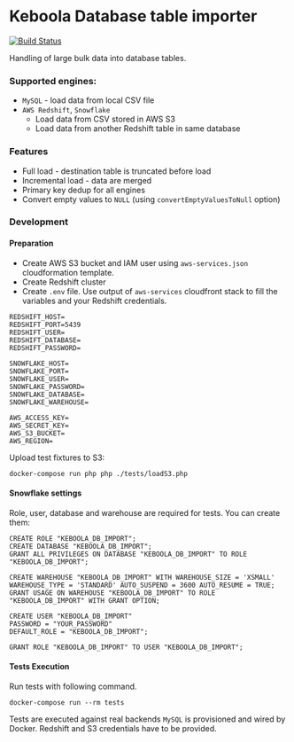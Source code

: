# Keboola Database table importer 
[![Build Status](https://travis-ci.org/keboola/php-db-import.svg?branch=master)](https://travis-ci.org/keboola/php-db-import)

Handling of large bulk data into database tables.

### Supported engines:
- `MySQL` - load data from local CSV file
- `AWS Redshift`, `Snowflake`
  - Load data from CSV stored in AWS S3
  - Load data from another Redshift table in same database

### Features
- Full load - destination table is truncated before load
- Incremental load - data are merged
- Primary key dedup for all engines
- Convert empty values to `NULL` (using `convertEmptyValuesToNull` option)

### Development

#### Preparation

- Create AWS S3 bucket and IAM user using `aws-services.json` cloudformation template.
- Create Redshift cluster
- Create `.env` file. Use output of `aws-services` cloudfront stack to fill the variables and your Redshift credentials.
```
REDSHIFT_HOST=
REDSHIFT_PORT=5439
REDSHIFT_USER=
REDSHIFT_DATABASE=
REDSHIFT_PASSWORD=

SNOWFLAKE_HOST=
SNOWFLAKE_PORT=
SNOWFLAKE_USER=
SNOWFLAKE_PASSWORD=
SNOWFLAKE_DATABASE=
SNOWFLAKE_WAREHOUSE=

AWS_ACCESS_KEY=
AWS_SECRET_KEY=
AWS_S3_BUCKET=
AWS_REGION=
```

Upload test fixtures to S3:
```
docker-compose run php php ./tests/loadS3.php
```

#### Snowflake settings
Role, user, database and warehouse are required for tests. You can create them:
```
CREATE ROLE "KEBOOLA_DB_IMPORT";
CREATE DATABASE "KEBOOLA_DB_IMPORT";
GRANT ALL PRIVILEGES ON DATABASE "KEBOOLA_DB_IMPORT" TO ROLE "KEBOOLA_DB_IMPORT";

CREATE WAREHOUSE "KEBOOLA_DB_IMPORT" WITH WAREHOUSE_SIZE = 'XSMALL' WAREHOUSE_TYPE = 'STANDARD' AUTO_SUSPEND = 3600 AUTO_RESUME = TRUE;
GRANT USAGE ON WAREHOUSE "KEBOOLA_DB_IMPORT" TO ROLE "KEBOOLA_DB_IMPORT" WITH GRANT OPTION;

CREATE USER "KEBOOLA_DB_IMPORT"
PASSWORD = "YOUR_PASSWORD"
DEFAULT_ROLE = "KEBOOLA_DB_IMPORT";

GRANT ROLE "KEBOOLA_DB_IMPORT" TO USER "KEBOOLA_DB_IMPORT";
```
#### Tests Execution
Run tests with following command.

```
docker-compose run --rm tests
```

Tests are executed against real backends `MySQL` is provisioned and wired by Docker. Redshift and S3 credentials have to be provided.
